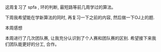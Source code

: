 这周复习了 spfa , 环的判断,  最短路等前几周学过的算法。 

下周我希望能在学新算法的同时, 再复习一下之前的内容,  然后做一下OJ上的题. 

本周感想

  本周进行了几次团队赛, 让我充分认识到了个人赛和团队赛的区别. 希望接下来我们团队能更好的分工, 合作。 